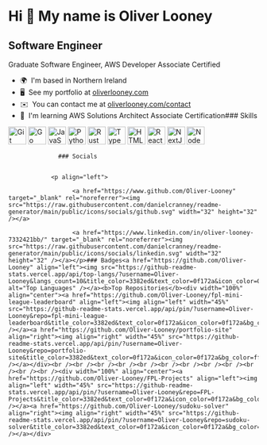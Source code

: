 Hi 👋 My name is Oliver Looney
==============================

Software Engineer
-----------------

Graduate Software Engineer, AWS Developer Associate Certified

*   🌍  I'm based in Northern Ireland
*   🖥️  See my portfolio at [oliverlooney.com](http://oliverlooney.com)
*   ✉️  You can contact me at [oliverlooney.com/contact](mailto:oliverlooney.com/contact)
*   🧠  I'm learning AWS Solutions Architect Associate Certification### Skills 
<p align="left">
<a href="https://git-scm.com/" target="_blank" rel="noreferrer"><img src="https://raw.githubusercontent.com/danielcranney/readme-generator/main/public/icons/skills/git-colored.svg" width="36" height="36" alt="Git" /></a>
<a href="https://go.dev/doc/" target="_blank" rel="noreferrer"><img src="https://raw.githubusercontent.com/danielcranney/readme-generator/main/public/icons/skills/go-colored.svg" width="36" height="36" alt="Go" /></a>
<a href="https://developer.mozilla.org/en-US/docs/Web/JavaScript" target="_blank" rel="noreferrer"><img src="https://raw.githubusercontent.com/danielcranney/readme-generator/main/public/icons/skills/javascript-colored.svg" width="36" height="36" alt="JavaScript" /></a>
<a href="https://www.python.org/" target="_blank" rel="noreferrer"><img src="https://raw.githubusercontent.com/danielcranney/readme-generator/main/public/icons/skills/python-colored.svg" width="36" height="36" alt="Python" /></a>
<a href="https://www.rust-lang.org/" target="_blank" rel="noreferrer"><img src="https://raw.githubusercontent.com/danielcranney/readme-generator/main/public/icons/skills/rust-colored.svg" width="36" height="36" alt="Rust" /></a>
<a href="https://www.typescriptlang.org/" target="_blank" rel="noreferrer"><img src="https://raw.githubusercontent.com/danielcranney/readme-generator/main/public/icons/skills/typescript-colored.svg" width="36" height="36" alt="TypeScript" /></a>
<a href="https://developer.mozilla.org/en-US/docs/Glossary/HTML5" target="_blank" rel="noreferrer"><img src="https://raw.githubusercontent.com/danielcranney/readme-generator/main/public/icons/skills/html5-colored.svg" width="36" height="36" alt="HTML5" /></a>
<a href="https://reactjs.org/" target="_blank" rel="noreferrer"><img src="https://raw.githubusercontent.com/danielcranney/readme-generator/main/public/icons/skills/react-colored.svg" width="36" height="36" alt="React" /></a>
<a href="https://nextjs.org/docs" target="_blank" rel="noreferrer"><img src="https://raw.githubusercontent.com/danielcranney/readme-generator/main/public/icons/skills/nextjs-colored.svg" width="36" height="36" alt="NextJs" /></a>
<a href="https://nodejs.org/en/" target="_blank" rel="noreferrer"><img src="https://raw.githubusercontent.com/danielcranney/readme-generator/main/public/icons/skills/nodejs-colored.svg" width="36" height="36" alt="NodeJS" /></a>
</p>
                    
                  ### Socials
                  
                  
                <p align="left">
                          
                      <a href="https://www.github.com/Oliver-Looney" target="_blank" rel="noreferrer"><img src="https://raw.githubusercontent.com/danielcranney/readme-generator/main/public/icons/socials/github.svg" width="32" height="32" /></a>
                          
                      <a href="https://www.linkedin.com/in/oliver-looney-7332421bb/" target="_blank" rel="noreferrer"><img src="https://raw.githubusercontent.com/danielcranney/readme-generator/main/public/icons/socials/linkedin.svg" width="32" height="32" /></a></p>### Badges<a href="https://github.com/Oliver-Looney" align="left"><img src="https://github-readme-stats.vercel.app/api/top-langs/?username=Oliver-Looney&langs_count=10&title_color=3382ed&text_color=0f172a&icon_color=0f172a&bg_color=ffffff&hide_border=true&locale=en&custom_title=Top%20%Languages" alt="Top Languages" /></a><b>Top Repositories</b><div width="100%" align="center"><a href="https://github.com/Oliver-Looney/fpl-mini-league-leaderboard" align="left"><img align="left" width="45%" src="https://github-readme-stats.vercel.app/api/pin/?username=Oliver-Looney&repo=fpl-mini-league-leaderboard&title_color=3382ed&text_color=0f172a&icon_color=0f172a&bg_color=ffffff&hide_border=true&locale=en" /></a><a href="https://github.com/Oliver-Looney/portfolio-site" align="right"><img align="right" width="45%" src="https://github-readme-stats.vercel.app/api/pin/?username=Oliver-Looney&repo=portfolio-site&title_color=3382ed&text_color=0f172a&icon_color=0f172a&bg_color=ffffff&hide_border=true&locale=en" /></a></div><br /><br /><br /><br /><br /><br /><br /><br /><br /><br /><br /><br /><div width="100%" align="center"><a href="https://github.com/Oliver-Looney/FPL-Projects" align="left"><img align="left" width="45%" src="https://github-readme-stats.vercel.app/api/pin/?username=Oliver-Looney&repo=FPL-Projects&title_color=3382ed&text_color=0f172a&icon_color=0f172a&bg_color=ffffff&hide_border=true&locale=en" /></a><a href="https://github.com/Oliver-Looney/sudoku-solver" align="right"><img align="right" width="45%" src="https://github-readme-stats.vercel.app/api/pin/?username=Oliver-Looney&repo=sudoku-solver&title_color=3382ed&text_color=0f172a&icon_color=0f172a&bg_color=ffffff&hide_border=true&locale=en" /></a></div>
